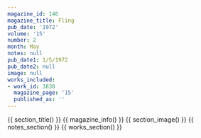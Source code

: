 ```yaml
---
magazine_id: 146
magazine_title: Fling
pub_date: '1972'
volume: '15'
number: 2
month: May
notes: null
pub_date1: 1/5/1972
pub_date2: null
image: null
works_included:
- work_id: 3838
  magazine_page: '15'
  published_as: ''
---
```


{{ section_title() }}
{{ magazine_info() }}
{{ section_image() }}
{{ notes_section() }}
{{ works_section() }}
